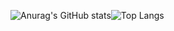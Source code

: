 <div>
  
![Anurag's GitHub stats](https://github-readme-stats.vercel.app/api?username=Imeanstar&show_icons=true&theme=merko)![Top Langs](https://github-readme-stats.vercel.app/api/top-langs/?username=Imeanstar&layout=compact&theme=merko)


  
</div>


<!--
**Imeanstar/Imeanstar** is a ✨ _special_ ✨ repository because its `README.md` (this file) appears on your GitHub profile.

Here are some ideas to get you started:

- 🔭 I’m currently working on ...
- 🌱 I’m currently learning ...
- 👯 I’m looking to collaborate on ...
- 🤔 I’m looking for help with ...
- 💬 Ask me about ...
- 📫 How to reach me: ...
- 😄 Pronouns: ...
- ⚡ Fun fact: ...
-->
